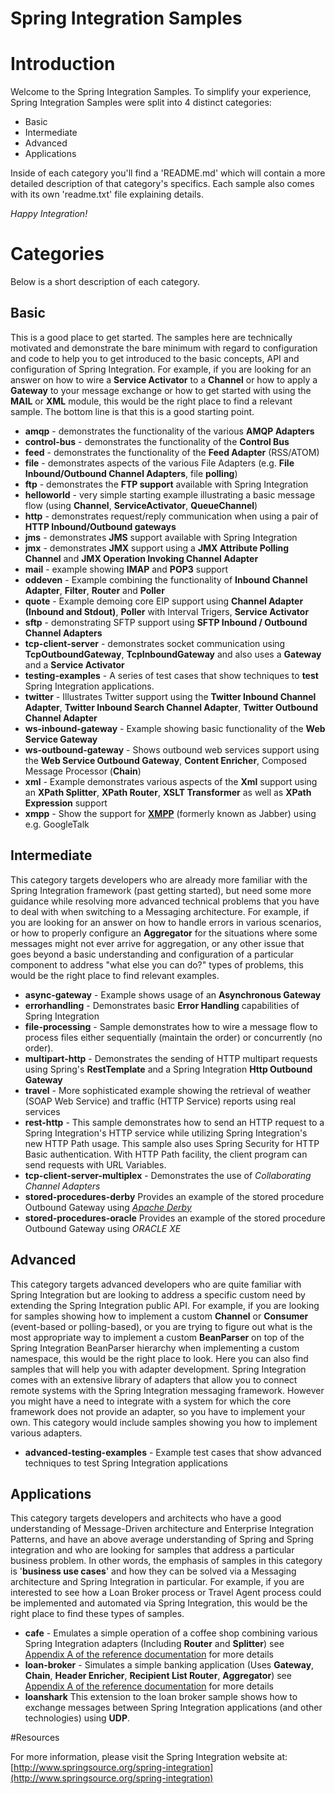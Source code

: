 Spring Integration Samples
==========================

# Introduction

Welcome to the Spring Integration Samples. To simplify your experience, Spring Integration Samples were split into 4 distinct categories:

* Basic
* Intermediate
* Advanced
* Applications

 Inside of each category you'll find a 'README.md' which will contain a more detailed description of that category's specifics. Each sample also comes with its own 'readme.txt' file explaining details.

*Happy Integration!*

# Categories

Below is a short description of each category.

## Basic

This is a good place to get started. The samples here are technically motivated and demonstrate the bare minimum with regard to configuration and code to help you to get introduced to the basic concepts, API and configuration of Spring Integration. For example, if you are looking for an answer on how to wire a **Service Activator**  to a **Channel** or how to apply a **Gateway** to your message exchange or how to get started with using the **MAIL** or **XML** module, this would be the right place to find a relevant sample. The bottom line is that this is a good starting point.

* **amqp** - demonstrates the functionality of the various **AMQP Adapters**
* **control-bus** - demonstrates the functionality of the **Control Bus**
* **feed** - demonstrates the functionality of the **Feed Adapter** (RSS/ATOM)
* **file** - demonstrates aspects of the various File Adapters (e.g. **File Inbound/Outbound Channel Adapters**, file **polling**)
* **ftp** - demonstrates the **FTP support** available with Spring Integration
* **helloworld** - very simple starting example illustrating a basic message flow (using **Channel**, **ServiceActivator**, **QueueChannel**)
* **http** - demonstrates request/reply communication when using a pair of **HTTP Inbound/Outbound gateways**
* **jms** - demonstrates **JMS** support available with Spring Integration
* **jmx** - demonstrates **JMX** support using a **JMX Attribute Polling Channel** and **JMX Operation Invoking Channel Adapter**
* **mail** - example showing **IMAP** and **POP3** support
* **oddeven** - Example combining the functionality of **Inbound Channel Adapter**, **Filter**, **Router** and **Poller**
* **quote** - Example demoing core EIP support using **Channel Adapter (Inbound and Stdout)**, **Poller** with Interval Trigers, **Service Activator**
* **sftp** - demonstrating SFTP support using **SFTP Inbound / Outbound Channel Adapters**
* **tcp-client-server** - demonstrates socket communication using **TcpOutboundGateway**, **TcpInboundGateway** and also uses a **Gateway** and a **Service Activator**
* **testing-examples** - A series of test cases that show techniques to **test** Spring Integration applications.
* **twitter** - Illustrates Twitter support using the **Twitter Inbound Channel Adapter**, **Twitter Inbound Search Channel Adapter**, **Twitter Outbound Channel Adapter**
* **ws-inbound-gateway** - Example showing basic functionality of the **Web Service Gateway**
* **ws-outbound-gateway** - Shows outbound web services support using the **Web Service Outbound Gateway**, **Content Enricher**, Composed Message Processor (**Chain**)
* **xml** - Example demonstrates various aspects of the **Xml** support using an **XPath Splitter**, **XPath Router**, **XSLT Transformer** as well as **XPath Expression** support
* **xmpp** - Show the support for [**XMPP**](http://en.wikipedia.org/wiki/Extensible_Messaging_and_Presence_Protocol) (formerly known as Jabber) using e.g. GoogleTalk

## Intermediate

This category targets developers who are already more familiar with the Spring Integration framework (past getting started), but need some more guidance while resolving more advanced technical problems that you have to deal with when switching to a Messaging architecture. For example, if you are looking for an answer on how to handle errors in various scenarios, or how to properly configure an **Aggregator** for the situations where some messages might not ever arrive for aggregation, or any other issue that goes beyond a basic understanding and configuration of a particular component to address "what else you can do?" types of problems, this would be the right place to find relevant examples.

* **async-gateway** - Example shows usage of an **Asynchronous Gateway**
* **errorhandling** - Demonstrates basic **Error Handling** capabilities of Spring Integration
* **file-processing** - Sample demonstrates how to wire a message flow to process files either sequentially (maintain the order) or concurrently (no order).
* **multipart-http** - Demonstrates the sending of HTTP multipart requests using Spring's **RestTemplate** and a Spring Integration **Http Outbound Gateway**
* **travel** - More sophisticated example showing the retrieval of weather (SOAP Web Service) and traffic (HTTP Service) reports using real services
* **rest-http** - This sample demonstrates how to send an HTTP request to a Spring Integration's HTTP service while utilizing Spring Integration's new HTTP Path usage. This sample also uses Spring Security for HTTP Basic authentication. With HTTP Path facility, the client program can send requests with URL Variables.
* **tcp-client-server-multiplex** - Demonstrates the use of *Collaborating Channel Adapters*
* **stored-procedures-derby**  Provides an example of the stored procedure Outbound Gateway using *[Apache Derby](http://db.apache.org/derby/)*
* **stored-procedures-oracle** Provides an example of the stored procedure Outbound Gateway using *ORACLE XE*

## Advanced

This category targets advanced developers who are quite familiar with Spring Integration but are looking to address a specific custom need by extending the Spring Integration public API. For example, if you are looking for samples showing how to implement a custom **Channel** or **Consumer** (event-based or polling-based), or you are trying to figure out what is the most appropriate way to implement a custom **BeanParser** on top of the Spring Integration BeanParser hierarchy when implementing a custom namespace, this would be the right place to look. Here you can also find samples that will help you with adapter development. Spring Integration comes with an extensive library of adapters that allow you to connect remote systems with the Spring Integration messaging framework. However you might have a need to integrate with a system for which the core framework does not provide an adapter, so you have to implement your own. This category would include samples showing you how to implement various adapters.

* **advanced-testing-examples** - Example test cases that show advanced techniques to test Spring Integration applications

## Applications

This category targets developers and architects who have a good understanding of Message-Driven architecture and Enterprise Integration Patterns, and have an above average understanding of Spring and Spring integration and who are looking for samples that address a particular business problem. In other words, the emphasis of samples in this category is '**business use cases**' and how they can be solved via a Messaging architecture and Spring Integration in particular. For example, if you are interested to see how a Loan Broker process or Travel Agent process could be implemented and automated via Spring Integration, this would be the right place to find these types of samples.

* **cafe** - Emulates a simple operation of a coffee shop combining various Spring Integration adapters (Including **Router** and **Splitter**) see [Appendix A of the reference documentation](http://static.springsource.org/spring-integration/docs/latest-ga/reference/html/samples.html) for more details
* **loan-broker** - Simulates a simple banking application (Uses **Gateway**, **Chain**, **Header Enricher**, **Recipient List Router**, **Aggregator**) see [Appendix A of the reference documentation](http://static.springsource.org/spring-integration/docs/latest-ga/reference/html/samples.html) for more details
* **loanshark** This extension to the loan broker sample shows how to exchange messages between Spring Integration applications (and other technologies) using **UDP**.

#Resources

For more information, please visit the Spring Integration website at: [http://www.springsource.org/spring-integration](http://www.springsource.org/spring-integration)
